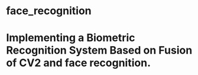 # face_recognition

#  Implementing a Biometric Recognition System Based on Fusion of CV2 and face recognition.
